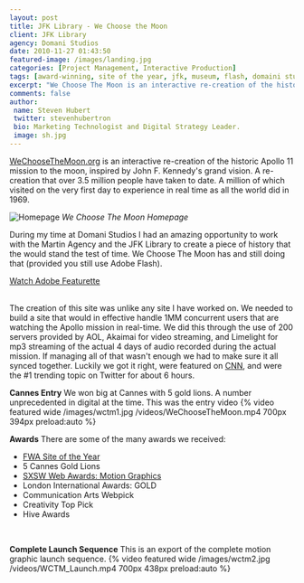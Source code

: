 ```yaml
---
layout: post
title: JFK Library - We Choose the Moon
client: JFK Library
agency: Domani Studios
date: 2010-11-27 01:43:50
featured-image: /images/landing.jpg
categories: [Project Management, Interactive Production]
tags: [award-winning, site of the year, jfk, museum, flash, domaini studios]
excerpt: "We Choose The Moon is an interactive re-creation of the historic Apollo 11 mission to the moon, inspired by John F. Kennedy's grand vision. A re-creation that over 3.5 million people have taken to date. A million of which visited on the very first day to experience in real time as all the world did in 1969."
comments: false
author: 
 name: Steven Hubert
 twitter: stevenhubertron
 bio: Marketing Technologist and Digital Strategy Leader.
 image: sh.jpg
---
```



[WeChooseTheMoon.org](http://www.wechoosethemoon.org) is an interactive re-creation of the historic Apollo 11 mission to the moon, inspired by John F. Kennedy's grand vision. A re-creation that over 3.5 million people have taken to date. A million of which visited on the very first day to experience in real time as all the world did in 1969.

![Homepage](/images/moon1.jpg)
*We Choose The Moon Homepage*

During my time at Domani Studios I had an amazing opportunity to work with the Martin Agency and the JFK Library to create a piece of history that the would stand the test of time. We Choose The Moon has and still doing that (provided you still use Adobe Flash).

[Watch Adobe Featurette](http://tv.adobe.com/en/watch/traditional-media-in-transition/domani-studios-we-choose-the-moon/)<br /><br />

The creation of this site was unlike any site I have worked on. We needed to build a site that would in effective handle 1MM concurrent users that are watching the Apollo mission in real-time. We did this through the use of 200 servers provided by AOL, Akaimai for video streaming, and Limelight for mp3 streaming of the actual 4 days of audio recorded during the actual mission. If managing all of that wasn't enough we had to make sure it all synced together. Luckily we got it right, were featured on [CNN](http://www.youtube.com/watch?v=K_iQfqqILUQ), and were the #1 trending topic on Twitter for about 6 hours.

**Cannes Entry**
We won big at Cannes with 5 gold lions. A number unprecedented in digital at the time. This was the entry video
{% video featured wide /images/wctm1.jpg /videos/WeChooseTheMoon.mp4 700px 394px preload:auto %}
<br />

**Awards**
There are some of the many awards we received: 

- [FWA Site of the Year](http://www.thefwa.com/site/we-choose-the-moon?c=SOTYPCA)<br />
- 5 Cannes Gold Lions<br />
- [SXSW Web Awards: Motion Graphics](http://sxsw.com/interactive/awards/past-winners)<br />
- London International Awards: GOLD<br />
- Communication Arts Webpick<br />
- Creativity Top Pick<br />
- Hive Awards<br />

<br />

**Complete Launch Sequence**
This is an export of the complete motion graphic launch sequence.
{% video featured wide /images/wctm2.jpg /videos/WCTM_Launch.mp4 700px 438px preload:auto %}
